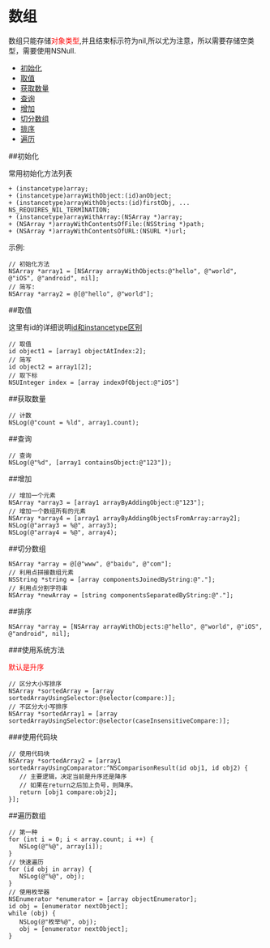 
# 数组


数组只能存储<font color = "red">对象类型</font>,并且结束标示符为nil,所以尤为注意，所以需要存储空类型，需要使用NSNull.

* [初始化](#init)
* [取值](#get)
* [获取数量](#count)
* [查询](#contain)
* [增加](#add)
* [切分数组](#join)
* [排序](#sort)
* [遍历](#traversal)


<span id = "init">
##初始化

常用初始化方法列表

```objc
+ (instancetype)array;
+ (instancetype)arrayWithObject:(id)anObject;
+ (instancetype)arrayWithObjects:(id)firstObj, ... NS_REQUIRES_NIL_TERMINATION;
+ (instancetype)arrayWithArray:(NSArray *)array;
+ (NSArray *)arrayWithContentsOfFile:(NSString *)path;
+ (NSArray *)arrayWithContentsOfURL:(NSURL *)url;
```

示例:

```objc
// 初始化方法
NSArray *array1 = [NSArray arrayWithObjects:@"hello", @"world", @"iOS", @"android", nil];
// 简写:
NSArray *array2 = @[@"hello", @"world"];
```

<span id = "get">
##取值

这里有id的详细说明[id和instancetype区别](http://archerzz.ninja/ios/id-instancetype.html)

```objc
// 取值
id object1 = [array1 objectAtIndex:2];
// 简写
id object2 = array1[2];
// 取下标
NSUInteger index = [array indexOfObject:@"iOS"]

```

<span id = "count">
##获取数量

```objc
// 计数
NSLog(@"count = %ld", array1.count);
```

<span id = "contain">
##查询

```objc
// 查询
NSLog(@"%d", [array1 containsObject:@"123"]);
```

<span id = "add">
##增加

```objc
// 增加一个元素
NSArray *array3 = [array1 arrayByAddingObject:@"123"];
// 增加一个数组所有的元素
NSArray *array4 = [array1 arrayByAddingObjectsFromArray:array2];
NSLog(@"array3 = %@", array3);
NSLog(@"array4 = %@", array4);
```

<span id = "join">
##切分数组

```objc
NSArray *array = @[@"www", @"baidu", @"com"];
// 利用点拼接数组元素
NSString *string = [array componentsJoinedByString:@"."];
// 利用点分割字符串
NSArray *newArray = [string componentsSeparatedByString:@"."];
```

<span id = "sort">
##排序

```objc
NSArray *array = [NSArray arrayWithObjects:@"hello", @"world", @"iOS", @"android", nil];
```

###使用系统方法

<font color = "red">默认是升序</font>

```objc
// 区分大小写排序
NSArray *sortedArray = [array sortedArrayUsingSelector:@selector(compare:)];
// 不区分大小写排序
NSArray *sortedArray1 = [array sortedArrayUsingSelector:@selector(caseInsensitiveCompare:)];

```

###使用代码块

```objc
// 使用代码块
NSArray *sortedArray2 = [array1 sortedArrayUsingComparator:^NSComparisonResult(id obj1, id obj2) {
   // 主要逻辑，决定当前是升序还是降序
   // 如果在return之后加上负号，则降序。
   return [obj1 compare:obj2];
}];  
```



<span id = "traversal">
##遍历数组

```objc
// 第一种
for (int i = 0; i < array.count; i ++) {
   NSLog(@"%@", array[i]);
}
// 快速遍历
for (id obj in array) {
   NSLog(@"%@", obj);
}
// 使用枚举器
NSEnumerator *enumerator = [array objectEnumerator];
id obj = [enumerator nextObject];
while (obj) {
   NSLog(@"枚举%@", obj);
   obj = [enumerator nextObject];
}

```

